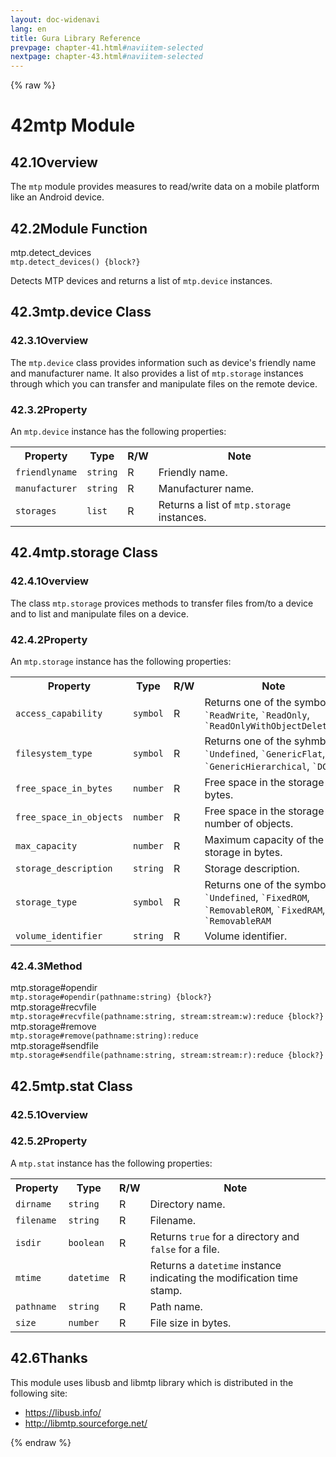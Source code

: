 ```yaml
---
layout: doc-widenavi
lang: en
title: Gura Library Reference
prevpage: chapter-41.html#naviitem-selected
nextpage: chapter-43.html#naviitem-selected
---
```

{% raw %}
<h1><span class="caption-index-1">42</span>mtp Module</h1>
<h2><span class="caption-index-2">42.1</span><a name="anchor-42-1"></a>Overview</h2>
<p>
The <code class="highlighter-rouge">mtp</code> module provides measures to read/write data on a mobile platform like an Android device.
</p>
<h2><span class="caption-index-2">42.2</span><a name="anchor-42-2"></a>Module Function</h2>
<div class="h5">mtp.detect_devices</div>
<div class="mb-2"><i class="fas fa-caret-right mr-2"></i><code>mtp.detect_devices() {block?}</code></div>
<p>
Detects MTP devices and returns a list of <code class="highlighter-rouge">mtp.device</code> instances.
</p>
<h2><span class="caption-index-2">42.3</span><a name="anchor-42-3"></a>mtp.device Class</h2>
<h3><span class="caption-index-3">42.3.1</span><a name="anchor-42-3-1"></a>Overview</h3>
<p>
The <code class="highlighter-rouge">mtp.device</code> class provides information such as device's friendly name and manufacturer name. It also provides a list of <code class="highlighter-rouge">mtp.storage</code> instances through which you can transfer and manipulate files on the remote device.
</p>
<h3><span class="caption-index-3">42.3.2</span><a name="anchor-42-3-2"></a>Property</h3>
<p>
An <code class="highlighter-rouge">mtp.device</code> instance has the following properties:
</p>
<table class="table">
<tr>
<th>
Property</th>
<th>
Type</th>
<th>
R/W</th>
<th>
Note</th>
</tr>
<tr>
<td>
<code>friendlyname</code></td>
<td>
<code>string</code></td>
<td>
R</td>
<td>
Friendly name.</td>
</tr>
<tr>
<td>
<code>manufacturer</code></td>
<td>
<code>string</code></td>
<td>
R</td>
<td>
Manufacturer name.</td>
</tr>
<tr>
<td>
<code>storages</code></td>
<td>
<code>list</code></td>
<td>
R</td>
<td>
Returns a list of <code class="highlighter-rouge">mtp.storage</code> instances.</td>
</tr>
</table>
<h2><span class="caption-index-2">42.4</span><a name="anchor-42-4"></a>mtp.storage Class</h2>
<h3><span class="caption-index-3">42.4.1</span><a name="anchor-42-4-1"></a>Overview</h3>
<p>
The class <code class="highlighter-rouge">mtp.storage</code> provices methods to transfer files from/to a device and to list and manipulate files on a device.
</p>
<h3><span class="caption-index-3">42.4.2</span><a name="anchor-42-4-2"></a>Property</h3>
<p>
An <code class="highlighter-rouge">mtp.storage</code> instance has the following properties:
</p>
<table class="table">
<tr>
<th>
Property</th>
<th>
Type</th>
<th>
R/W</th>
<th>
Note</th>
</tr>
<tr>
<td>
<code>access_capability</code></td>
<td>
<code>symbol</code></td>
<td>
R</td>
<td>
Returns one of the symbols: <code class="highlighter-rouge">`ReadWrite</code>, <code class="highlighter-rouge">`ReadOnly</code>, <code class="highlighter-rouge">`ReadOnlyWithObjectDeletion</code></td>
</tr>
<tr>
<td>
<code>filesystem_type</code></td>
<td>
<code>symbol</code></td>
<td>
R</td>
<td>
Returns one of the syhmbols: <code class="highlighter-rouge">`Undefined</code>, <code class="highlighter-rouge">`GenericFlat</code>, <code class="highlighter-rouge">`GenericHierarchical</code>, <code class="highlighter-rouge">`DCF</code></td>
</tr>
<tr>
<td>
<code>free_space_in_bytes</code></td>
<td>
<code>number</code></td>
<td>
R</td>
<td>
Free space in the storage in bytes.</td>
</tr>
<tr>
<td>
<code>free_space_in_objects</code></td>
<td>
<code>number</code></td>
<td>
R</td>
<td>
Free space in the storage in number of objects.</td>
</tr>
<tr>
<td>
<code>max_capacity</code></td>
<td>
<code>number</code></td>
<td>
R</td>
<td>
Maximum capacity of the storage in bytes.</td>
</tr>
<tr>
<td>
<code>storage_description</code></td>
<td>
<code>string</code></td>
<td>
R</td>
<td>
Storage description.</td>
</tr>
<tr>
<td>
<code>storage_type</code></td>
<td>
<code>symbol</code></td>
<td>
R</td>
<td>
Returns one of the symbols: <code class="highlighter-rouge">`Undefined</code>, <code class="highlighter-rouge">`FixedROM</code>, <code class="highlighter-rouge">`RemovableROM</code>, <code class="highlighter-rouge">`FixedRAM</code>, <code class="highlighter-rouge">`RemovableRAM</code></td>
</tr>
<tr>
<td>
<code>volume_identifier</code></td>
<td>
<code>string</code></td>
<td>
R</td>
<td>
Volume identifier.</td>
</tr>
</table>
<h3><span class="caption-index-3">42.4.3</span><a name="anchor-42-4-3"></a>Method</h3>
<div class="h5">mtp.storage#opendir</div>
<div class="mb-2"><i class="fas fa-caret-right mr-2"></i><code>mtp.storage#opendir(pathname:string) {block?}</code></div>
<div class="h5">mtp.storage#recvfile</div>
<div class="mb-2"><i class="fas fa-caret-right mr-2"></i><code>mtp.storage#recvfile(pathname:string, stream:stream:w):reduce {block?}</code></div>
<div class="h5">mtp.storage#remove</div>
<div class="mb-2"><i class="fas fa-caret-right mr-2"></i><code>mtp.storage#remove(pathname:string):reduce</code></div>
<div class="h5">mtp.storage#sendfile</div>
<div class="mb-2"><i class="fas fa-caret-right mr-2"></i><code>mtp.storage#sendfile(pathname:string, stream:stream:r):reduce {block?}</code></div>
<h2><span class="caption-index-2">42.5</span><a name="anchor-42-5"></a>mtp.stat Class</h2>
<h3><span class="caption-index-3">42.5.1</span><a name="anchor-42-5-1"></a>Overview</h3>
<h3><span class="caption-index-3">42.5.2</span><a name="anchor-42-5-2"></a>Property</h3>
<p>
A <code class="highlighter-rouge">mtp.stat</code> instance has the following properties:
</p>
<table class="table">
<tr>
<th>
Property</th>
<th>
Type</th>
<th>
R/W</th>
<th>
Note</th>
</tr>
<tr>
<td>
<code>dirname</code></td>
<td>
<code>string</code></td>
<td>
R</td>
<td>
Directory name.</td>
</tr>
<tr>
<td>
<code>filename</code></td>
<td>
<code>string</code></td>
<td>
R</td>
<td>
Filename.</td>
</tr>
<tr>
<td>
<code>isdir</code></td>
<td>
<code>boolean</code></td>
<td>
R</td>
<td>
Returns <code class="highlighter-rouge">true</code> for a directory and <code class="highlighter-rouge">false</code> for a file.</td>
</tr>
<tr>
<td>
<code>mtime</code></td>
<td>
<code>datetime</code></td>
<td>
R</td>
<td>
Returns a <code class="highlighter-rouge">datetime</code> instance indicating the modification time stamp.</td>
</tr>
<tr>
<td>
<code>pathname</code></td>
<td>
<code>string</code></td>
<td>
R</td>
<td>
Path name.</td>
</tr>
<tr>
<td>
<code>size</code></td>
<td>
<code>number</code></td>
<td>
R</td>
<td>
File size in bytes.</td>
</tr>
</table>
<h2><span class="caption-index-2">42.6</span><a name="anchor-42-6"></a>Thanks</h2>
<p>
This module uses libusb and libmtp library which is distributed in the following site:
</p>
<ul>
<li><a href="https://libusb.info/">https://libusb.info/</a></li>
<li><a href="http://libmtp.sourceforge.net/">http://libmtp.sourceforge.net/</a></li>
</ul>
{% endraw %}
